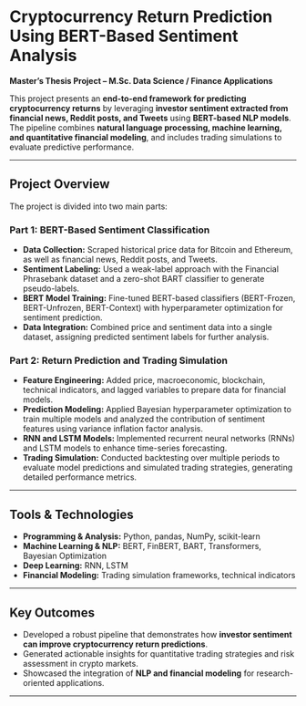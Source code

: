 # Cryptocurrency Return Prediction Using BERT-Based Sentiment Analysis

**Master’s Thesis Project – M.Sc. Data Science / Finance Applications**

This project presents an **end-to-end framework for predicting cryptocurrency returns** by leveraging **investor sentiment extracted from financial news, Reddit posts, and Tweets** using **BERT-based NLP models**. The pipeline combines **natural language processing, machine learning, and quantitative financial modeling**, and includes trading simulations to evaluate predictive performance.

---

## Project Overview

The project is divided into two main parts:

### **Part 1: BERT-Based Sentiment Classification**
- **Data Collection:** Scraped historical price data for Bitcoin and Ethereum, as well as financial news, Reddit posts, and Tweets.  
- **Sentiment Labeling:** Used a weak-label approach with the Financial Phrasebank dataset and a zero-shot BART classifier to generate pseudo-labels.  
- **BERT Model Training:** Fine-tuned BERT-based classifiers (BERT-Frozen, BERT-Unfrozen, BERT-Context) with hyperparameter optimization for sentiment prediction.  
- **Data Integration:** Combined price and sentiment data into a single dataset, assigning predicted sentiment labels for further analysis.

### **Part 2: Return Prediction and Trading Simulation**
- **Feature Engineering:** Added price, macroeconomic, blockchain, technical indicators, and lagged variables to prepare data for financial models.  
- **Prediction Modeling:** Applied Bayesian hyperparameter optimization to train multiple models and analyzed the contribution of sentiment features using variance inflation factor analysis.  
- **RNN and LSTM Models:** Implemented recurrent neural networks (RNNs) and LSTM models to enhance time-series forecasting.  
- **Trading Simulation:** Conducted backtesting over multiple periods to evaluate model predictions and simulated trading strategies, generating detailed performance metrics.

---

## Tools & Technologies
- **Programming & Analysis:** Python, pandas, NumPy, scikit-learn  
- **Machine Learning & NLP:** BERT, FinBERT, BART, Transformers, Bayesian Optimization  
- **Deep Learning:** RNN, LSTM  
- **Financial Modeling:** Trading simulation frameworks, technical indicators  

---

## Key Outcomes
- Developed a robust pipeline that demonstrates how **investor sentiment can improve cryptocurrency return predictions**.  
- Generated actionable insights for quantitative trading strategies and risk assessment in crypto markets.  
- Showcased the integration of **NLP and financial modeling** for research-oriented applications.  

---



